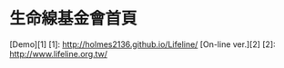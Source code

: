 生命線基金會首頁
========
[Demo][1] 
[1]: http://holmes2136.github.io/Lifeline/
[On-line ver.][2] 
[2]: http://www.lifeline.org.tw/
